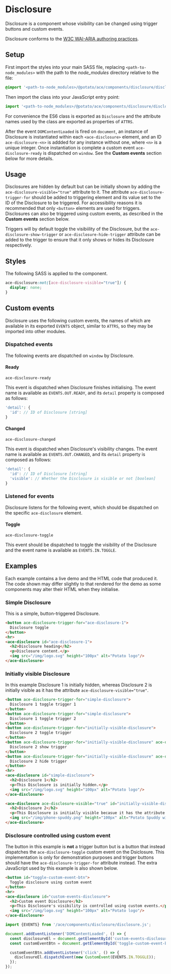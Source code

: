 # Disclosure

Disclosure is a component whose visibility can be changed using trigger buttons and custom events.

Disclosure conforms to the [W3C WAI-ARIA authoring practices](https://www.w3.org/TR/wai-aria-practices-1.1/#disclosure).


## Setup

First import the styles into your main SASS file, replacing `<path-to-node_modules>` with the path to the *node_modules* directory relative to the file:

```scss
@import '<path-to-node_modules>/@potato/ace/components/disclosure/disclosure'
```

Then import the class into your JavaScript entry point:

```js
import '<path-to-node_modules>/@potato/ace/components/disclosure/disclosure';
```

For convenience the ES6 class is exported as `Disclosure` and the attribute names used by the class are exported as properties of `ATTRS`.

After the event `DOMContentLoaded` is fired on `document`, an instance of Disclosure is instantiated within each `<ace-disclosure>` element, and an ID `ace-disclosure-<n>` is addded for any instance without one, where `<n>` is a unique integer. Once instantiation is complete a custom event `ace-disclosure-ready` is dispatched on `window`. See the **Custom events** section below for more details.

## Usage

Disclosures are hidden by default but can be initially shown by adding the `ace-disclosure-visible="true"` attribute to it. The attribute `ace-disclosure-trigger-for` should be added to triggering element and its value set to the ID of the Disclosure to be triggered. For accessibility reasons it is recommended that only `<button>` elements are used for triggers. Disclosures can also be triggered using custom events, as described in the **Custom events** section below.

Triggers will by default toggle the visibiility of the Disclosure, but the `ace-disclosure-show-trigger` or `ace-disclosure-hide-trigger` attribute can be added to the trigger to ensure that it only shows or hides its Disclosure respectively.


## Styles

The following SASS is applied to the component.

```scss
ace-disclosure:not([ace-disclosure-visible="true"]) {
  display: none;
}
```


## Custom events

Disclosure uses the following custom events, the names of which are available in its exported `EVENTS` object, similar to `ATTRS`, so they may be imported into other modules.

### Dispatched events

The following events are dispatched on `window` by Disclosure.

#### Ready

`ace-disclosure-ready`

This event is dispatched when Disclosure finishes initialising. The event name is available as `EVENTS.OUT.READY`, and its `detail` property is composed as follows:

```js
'detail': {
  'id': // ID of Disclosure [string]
}
```


#### Changed

`ace-disclosure-changed`

This event is dispatched when Disclosure's visibility changes. The event name is available as `EVENTS.OUT.CHANGED`, and its `detail` property is composed as follows:

```js
'detail': {
  'id': // ID of Disclosure [string]
  'visible': // Whether the Disclosure is visible or not [boolean]
}
```

### Listened for events

Disclosure listens for the following event, which should be dispatched on the specific `ace-disclosure` element.


#### Toggle

`ace-disclosure-toggle`

This event should be dispatched to toggle the visibility of the Disclosure and the event name is available as `EVENTS.IN.TOGGLE`.


## Examples

Each example contains a live demo and the HTML code that produced it. The code shown may differ slightly to that rendered for the demo as some components may alter their HTML when they initialise.


### Simple Disclosure

This is a simple, button-triggered Disclosure.

```html
<button ace-disclosure-trigger-for="ace-disclosure-1">
  Disclosure toggle
</button>
<hr>
<ace-disclosure id="ace-disclosure-1">
  <h2>Disclosure heading</h2>
  <p>Disclosure content.</p>
  <img src="/img/logo.svg" height="100px" alt="Potato logo"/>
</ace-disclosure>
```


### Initially visible Disclosure

In this example Disclosure 1 is initially hidden, whereas Disclosure 2 is initially visible as it has the attribute `ace-disclosure-visible="true"`.

```html
<button ace-disclosure-trigger-for="simple-disclosure">
  Disclosure 1 toggle trigger 1
</button>
<button ace-disclosure-trigger-for="simple-disclosure">
  Disclosure 1 toggle trigger 2
</button>
<button ace-disclosure-trigger-for="initially-visible-disclosure">
  Disclosure 2 toggle trigger
</button>
<button ace-disclosure-trigger-for="initially-visible-disclosure" ace-disclosure-trigger-show>
  Disclosure 2 show trigger
</button>
<button ace-disclosure-trigger-for="initially-visible-disclosure" ace-disclosure-trigger-hide>
  Disclosure 2 hide trigger
</button>
<hr>
<ace-disclosure id="simple-disclosure">
  <h2>Disclosure 1</h2>
  <p>This Disclosure is initially hidden.</p>
  <img src="/img/logo.svg" height="100px" alt="Potato logo"/>
</ace-disclosure>

<ace-disclosure ace-disclosure-visible="true" id="initially-visible-disclosure">
  <h2>Disclosure 2</h2>
  <p>This Disclosure is initially visible becasue it has the attribute <code>ace-disclosure-visible="true"</code>.</p>
  <img src="/img/phone-spuddy.png" height="100px" alt="Potato Spuddy with headphones and phone"/>
</ace-disclosure>
```


### Disclosure controlled using custom event

The button in this example is **not** a trigger button but is a button that instead dispatches the `ace-disclosure-toggle` custom event on the Dsiclosure. This implementation is only for demonstration purposes and trigger buttons should have the `ace-disclosure-trigger-for` attribute instead. The extra JavaScript used by this example is also shown below.

```html
<button id="toggle-custom-event-btn">
  Toggle disclosure using custom event
</button>
<hr>
<ace-disclosure id="custom-events-disclosure">
  <h2>Custom event Disclosure</h2>
  <p>This Disclosure's visibility is controlled using custom events.</p>
  <img src="/img/logo.svg" height="100px" alt="Potato logo"/>
</ace-disclosure>
```

```js
import {EVENTS} from '/ace/components/disclosure/disclosure.js';

document.addEventListener('DOMContentLoaded', () => {
  const disclosureEl = document.getElementById('custom-events-disclosure');
  const customEventBtn = document.getElementById('toggle-custom-event-btn');

  customEventBtn.addEventListener('click', () => {
    disclosureEl.dispatchEvent(new CustomEvent(EVENTS.IN.TOGGLE));
  });
});
```
